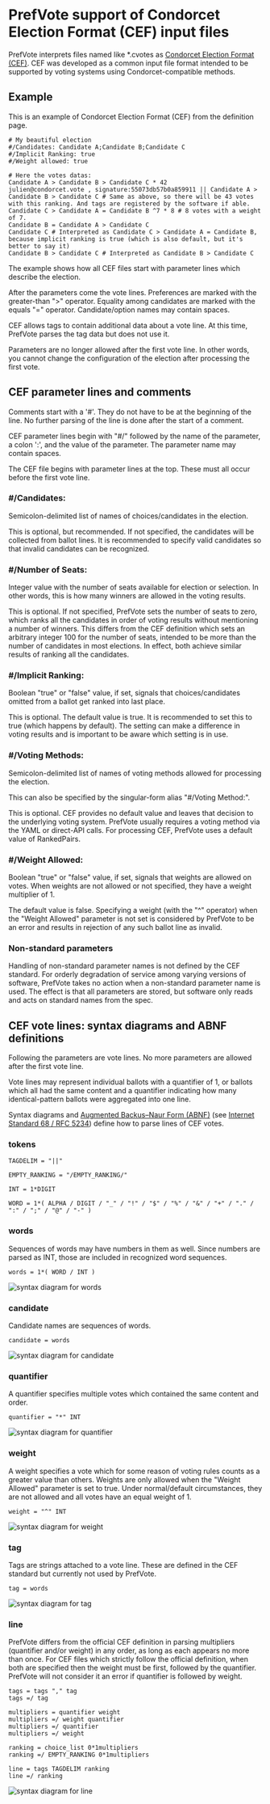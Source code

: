 # PrefVote support of Condorcet Election Format (CEF) input files

PrefVote interprets files named like \*.cvotes as [Condorcet Election Format (CEF)](https://github.com/CondorcetVote/CondorcetElectionFormat#invalid). CEF was developed as a common input file format intended to be supported by voting systems using Condorcet-compatible methods.

## Example

This is an example of Condorcet Election Format (CEF) from the definition page.

    # My beautiful election
    #/Candidates: Candidate A;Candidate B;Candidate C
    #/Implicit Ranking: true
    #/Weight allowed: true

    # Here the votes datas:
    Candidate A > Candidate B > Candidate C * 42
    julien@condorcet.vote , signature:55073db57b0a859911 || Candidate A > Candidate B > Candidate C # Same as above, so there will be 43 votes with this ranking. And tags are registered by the software if able.
    Candidate C > Candidate A = Candidate B ^7 * 8 # 8 votes with a weight of 7.
    Candidate B = Candidate A > Candidate C
    Candidate C # Interpreted as Candidate C > Candidate A = Candidate B, because implicit ranking is true (which is also default, but it's better to say it)
    Candidate B > Candidate C # Interpreted as Candidate B > Candidate C

The example shows how all CEF files start with parameter lines which describe the election.

After the parameters come the vote lines. Preferences are marked with the greater-than ">" operator. Equality among candidates are marked with the equals "=" operator. Candidate/option names may contain spaces.

CEF allows tags to contain additional data about a vote line. At this time, PrefVote parses the tag data but does not use it.

Parameters are no longer allowed after the first vote line. In other words, you cannot change the configuration of the election after processing the first vote.

## CEF parameter lines and comments

Comments start with a '#'. They do not have to be at the beginning of the line. No further parsing of the line is done after the start of a comment.

CEF parameter lines begin with "#/" followed by the name of the parameter, a colon ':', and the value of the parameter. The parameter name may contain spaces.

The CEF file begins with parameter lines at the top.
These must all occur before the first vote line.

### #/Candidates:

Semicolon-delimited list of names of choices/candidates in the election.

This is optional, but recommended. If not specified, the candidates will be collected from ballot lines. It is recommended to specify valid candidates so that invalid candidates can be recognized.

### #/Number of Seats:

Integer value with the number of seats available for election or selection. In other words, this is how many winners are allowed in the voting results.

This is optional. If not specified, PrefVote sets the number of seats to zero, which ranks all the candidates in order of voting results without mentioning a number of winners. This differs from the CEF definition which sets an arbitrary integer 100 for the number of seats, intended to be more than the number of candidates in most elections. In effect, both achieve similar results of ranking all the candidates.

### #/Implicit Ranking:

Boolean "true" or "false" value, if set, signals that choices/candidates omitted from a ballot get ranked into last place.

This is optional. The default value is true. It is recommended to set this to true (which happens by default). The setting can make a difference in voting results and is important to be aware which setting is in use.

### #/Voting Methods:

Semicolon-delimited list of names of voting methods allowed for processing the election.

This can also be specified by the singular-form alias "#/Voting Method:".

This is optional. CEF provides no default value and leaves that decision to the underlying voting system. PrefVote usually requires a voting method via the YAML or direct-API calls. For processing CEF, PrefVote uses a default value of RankedPairs.

### #/Weight Allowed:

Boolean "true" or "false" value, if set, signals that weights are allowed on votes. When weights are not allowed or not specified, they have a weight multiplier of 1.

The default value is false. Specifying a weight (with the "^" operator) when the "Weight Allowed" parameter is not set is considered by PrefVote to be an error and results in rejection of any such ballot line as invalid.

### Non-standard parameters

Handling of non-standard parameter names is not defined by the CEF standard. For orderly degradation of service among varying versions of software, PrefVote takes no action when a non-standard parameter name is used. The effect is that all parameters are stored, but software only reads and acts on standard names from the spec.

## CEF vote lines: syntax diagrams and ABNF definitions

Following the parameters are vote lines. No more parameters are allowed after the first vote line.

Vote lines may represent individual ballots with a quantifier of 1, or ballots which all had the same content and a quantifier indicating how many identical-pattern ballots were aggregated into one line.

Syntax diagrams and
[Augmented Backus–Naur Form (ABNF)](https://en.wikipedia.org/wiki/Augmented_Backus%E2%80%93Naur_form)
(see [Internet Standard 68 / RFC 5234](https://tools.ietf.org/html/std68)) define how to parse lines of CEF votes.

### tokens

    TAGDELIM = "||"

    EMPTY_RANKING = "/EMPTY_RANKING/"

    INT = 1*DIGIT

    WORD = 1*( ALPHA / DIGIT / "_" / "!" / "$" / "%" / "&" / "+" / "." / ":" / ";" / "@" / "-" )

### words

Sequences of words may have numbers in them as well. Since numbers are parsed as INT, those are included in recognized word sequences.

    words = 1*( WORD / INT )

![syntax diagram for words](images/syndiag-cef-words.svg)

### candidate

Candidate names are sequences of words.

    candidate = words

![syntax diagram for candidate](images/syndiag-cef-candidate.svg)

### quantifier

A quantifier specifies multiple votes which contained the same content and order.

    quantifier = "*" INT

![syntax diagram for quantifier](images/syndiag-cef-quantifier.svg)

### weight

A weight specifies a vote which for some reason of voting rules counts as a greater value than others.
Weights are only allowed when the "Weight Allowed" parameter is set to true.
Under normal/default circumstances, they are not allowed and all votes have an equal weight of 1.

    weight = "^" INT

![syntax diagram for weight](images/syndiag-cef-weight.svg)

### tag 

Tags are strings attached to a vote line.
These are defined in the CEF standard but currently not used by PrefVote.

    tag = words

![syntax diagram for tag](images/syndiag-cef-tag.svg)

### line

PrefVote differs from the official CEF definition in parsing multipliers (quantifier and/or weight) in any order, as long as each appears no more than once. For CEF files which strictly follow the official definition, when both are specified then the weight must be first, followed by the quantifier. PrefVote will not consider it an error if quantifier is followed by weight.

    tags = tags "," tag
	tags =/ tag

    multipliers = quantifier weight
    multipliers =/ weight quantifier
    multipliers =/ quantifier
    multipliers =/ weight

    ranking = choice_list 0*1multipliers
    ranking =/ EMPTY_RANKING 0*1multipliers

    line = tags TAGDELIM ranking
    line =/ ranking

![syntax diagram for line](images/syndiag-cef-line.svg)

